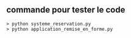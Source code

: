 ## commande pour tester le code
    > python systeme_reservation.py
    > python application_remise_en_forme.py
